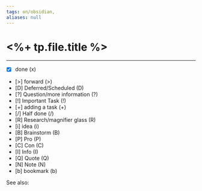 ```yaml
---
tags: on/obsidian,
aliases: null
---
```


# <%+ tp.file.title %>
---
- [x] done (x)
- [>] forward (>)
- [D] Deferred/Scheduled (D)
- [?] Question/more information (?)  
- [!] Important Task (!)
- [+] adding a task (+)
- [/] Half done (/)
- [R] Research/magnifier glass (R)
- [i] idea (i)
- [B] Brainstorm (B) 
- [P] Pro (P)
- [C] Con (C) 
- [I] Info (I)
- [Q] Quote (Q) 
- [N] Note (N)
- [b] bookmark (b)


See also:

